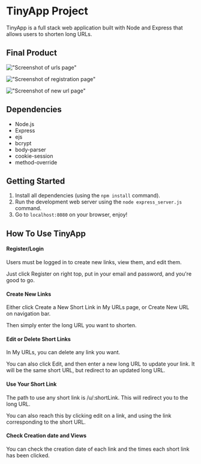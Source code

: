 # TinyApp Project

TinyApp is a full stack web application built with Node and Express that allows users to shorten long URLs.

## Final Product

!["Screenshot of urls page"]()

!["Screenshot of registration page"]()

!["Screenshot of new url page"]()

## Dependencies

- Node.js
- Express
- ejs
- bcrypt
- body-parser
- cookie-session
- method-override

## Getting Started

1. Install all dependencies (using the `npm install` command).
2. Run the development web server using the `node express_server.js` command.
3. Go to `localhost:8080` on your browser, enjoy!

## How To Use TinyApp

#### Register/Login

Users must be logged in to create new links, view them, and edit them.

Just click Register on right top, put in your email and password, and you're good to go.

#### Create New Links

Either click Create a New Short Link in My URLs page, or Create New URL on navigation bar.

Then simply enter the long URL you want to shorten.

#### Edit or Delete Short Links

In My URLs, you can delete any link you want.

You can also click Edit, and then enter a new long URL to update your link. It will be the same short URL, but redirect to an updated long URL.

#### Use Your Short Link

The path to use any short link is /u/:shortLink. This will redirect you to the long URL.

You can also reach this by clicking edit on a link, and using the link corresponding to the short URL.

#### Check Creation date and Views

You can check the creation date of each link and the times each short link has been clicked.
